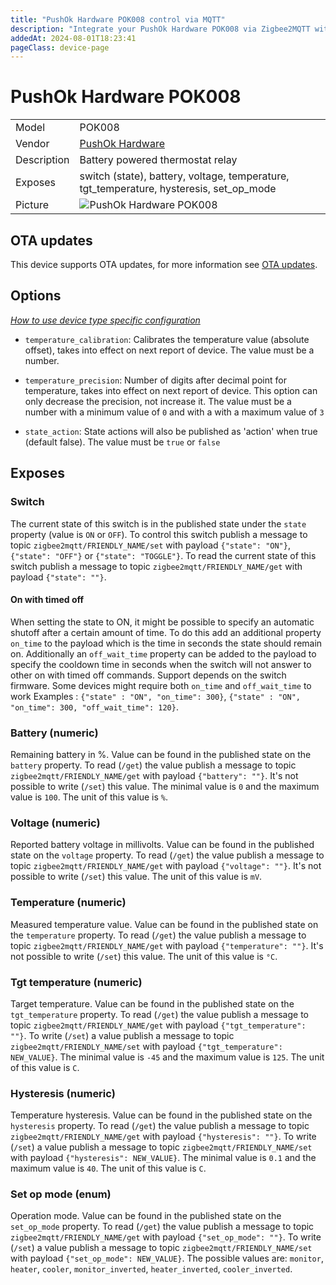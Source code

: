 ```yaml
---
title: "PushOk Hardware POK008 control via MQTT"
description: "Integrate your PushOk Hardware POK008 via Zigbee2MQTT with whatever smart home infrastructure you are using without the vendor's bridge or gateway."
addedAt: 2024-08-01T18:23:41
pageClass: device-page
---
```


<!-- !!!! -->
<!-- ATTENTION: This file is auto-generated through docgen! -->
<!-- You can only edit the "Notes"-Section between the two comment lines "Notes BEGIN" and "Notes END". -->
<!-- Do not use h1 or h2 heading within "## Notes"-Section. -->
<!-- !!!! -->

# PushOk Hardware POK008

|     |     |
|-----|-----|
| Model | POK008  |
| Vendor  | [PushOk Hardware](/supported-devices/#v=PushOk%20Hardware)  |
| Description | Battery powered thermostat relay |
| Exposes | switch (state), battery, voltage, temperature, tgt_temperature, hysteresis, set_op_mode |
| Picture | ![PushOk Hardware POK008](https://www.zigbee2mqtt.io/images/devices/POK008.png) |


<!-- Notes BEGIN: You can edit here. Add "## Notes" headline if not already present. -->


<!-- Notes END: Do not edit below this line -->


## OTA updates
This device supports OTA updates, for more information see [OTA updates](../guide/usage/ota_updates.md).


## Options
*[How to use device type specific configuration](../guide/configuration/devices-groups.md#specific-device-options)*

* `temperature_calibration`: Calibrates the temperature value (absolute offset), takes into effect on next report of device. The value must be a number.

* `temperature_precision`: Number of digits after decimal point for temperature, takes into effect on next report of device. This option can only decrease the precision, not increase it. The value must be a number with a minimum value of `0` and with a with a maximum value of `3`

* `state_action`: State actions will also be published as 'action' when true (default false). The value must be `true` or `false`


## Exposes

### Switch 
The current state of this switch is in the published state under the `state` property (value is `ON` or `OFF`).
To control this switch publish a message to topic `zigbee2mqtt/FRIENDLY_NAME/set` with payload `{"state": "ON"}`, `{"state": "OFF"}` or `{"state": "TOGGLE"}`.
To read the current state of this switch publish a message to topic `zigbee2mqtt/FRIENDLY_NAME/get` with payload `{"state": ""}`.

#### On with timed off
When setting the state to ON, it might be possible to specify an automatic shutoff after a certain amount of time. To do this add an additional property `on_time` to the payload which is the time in seconds the state should remain on.
Additionally an `off_wait_time` property can be added to the payload to specify the cooldown time in seconds when the switch will not answer to other on with timed off commands.
Support depends on the switch firmware. Some devices might require both `on_time` and `off_wait_time` to work
Examples : `{"state" : "ON", "on_time": 300}`, `{"state" : "ON", "on_time": 300, "off_wait_time": 120}`.

### Battery (numeric)
Remaining battery in %.
Value can be found in the published state on the `battery` property.
To read (`/get`) the value publish a message to topic `zigbee2mqtt/FRIENDLY_NAME/get` with payload `{"battery": ""}`.
It's not possible to write (`/set`) this value.
The minimal value is `0` and the maximum value is `100`.
The unit of this value is `%`.

### Voltage (numeric)
Reported battery voltage in millivolts.
Value can be found in the published state on the `voltage` property.
To read (`/get`) the value publish a message to topic `zigbee2mqtt/FRIENDLY_NAME/get` with payload `{"voltage": ""}`.
It's not possible to write (`/set`) this value.
The unit of this value is `mV`.

### Temperature (numeric)
Measured temperature value.
Value can be found in the published state on the `temperature` property.
To read (`/get`) the value publish a message to topic `zigbee2mqtt/FRIENDLY_NAME/get` with payload `{"temperature": ""}`.
It's not possible to write (`/set`) this value.
The unit of this value is `°C`.

### Tgt temperature (numeric)
Target temperature.
Value can be found in the published state on the `tgt_temperature` property.
To read (`/get`) the value publish a message to topic `zigbee2mqtt/FRIENDLY_NAME/get` with payload `{"tgt_temperature": ""}`.
To write (`/set`) a value publish a message to topic `zigbee2mqtt/FRIENDLY_NAME/set` with payload `{"tgt_temperature": NEW_VALUE}`.
The minimal value is `-45` and the maximum value is `125`.
The unit of this value is `C`.

### Hysteresis (numeric)
Temperature hysteresis.
Value can be found in the published state on the `hysteresis` property.
To read (`/get`) the value publish a message to topic `zigbee2mqtt/FRIENDLY_NAME/get` with payload `{"hysteresis": ""}`.
To write (`/set`) a value publish a message to topic `zigbee2mqtt/FRIENDLY_NAME/set` with payload `{"hysteresis": NEW_VALUE}`.
The minimal value is `0.1` and the maximum value is `40`.
The unit of this value is `C`.

### Set op mode (enum)
Operation mode.
Value can be found in the published state on the `set_op_mode` property.
To read (`/get`) the value publish a message to topic `zigbee2mqtt/FRIENDLY_NAME/get` with payload `{"set_op_mode": ""}`.
To write (`/set`) a value publish a message to topic `zigbee2mqtt/FRIENDLY_NAME/set` with payload `{"set_op_mode": NEW_VALUE}`.
The possible values are: `monitor`, `heater`, `cooler`, `monitor_inverted`, `heater_inverted`, `cooler_inverted`.

